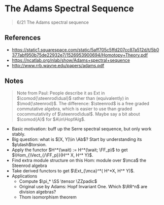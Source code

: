 
# The Adams Spectral Sequence
> 6/21 The Adams spectral sequence


## References

- <https://static1.squarespace.com/static/5aff705c5ffd207cc87a512d/t/5b0377abf950b75de22932e7/1526953900694/Homotopy+Theory.pdf>
- <https://ncatlab.org/nlab/show/Adams+spectral+sequence>
- <http://www.rrb.wayne.edu/papers/adams.pdf>


## Notes

> Note from Paul:
  People describe it as Ext in $\comod{\steenrod\dual}$ rather than (equivalently) in $\mod{\steenrod}$.
  The difference: $\steenrod$ is a free graded commutative algebra, which is easier to use than graded cocommutativity of $\steenrod\dual$.
  Maybe say a bit about $\comod{A}$ for $A\in\HopfAlg$.

- Basic motivation: buff up the Serre spectral sequence, but only work stably.
- Big question: what is $[X, Y]\in \Ab$?
	Start by understanding its $p\dash$torsion.
- Apply the functor $H^*(\wait) := H^*(\wait; \FF_p)$ to get $\Hom_{\Vect_{/\FF_p}}(H^* X, H^* Y)$.
- Find extra module structure on this Hom: module over $\mca$ the Steenrod algebra
- Take derived functors to get $\Ext_{\mca}^*( H^*X, H^* Y)$.
- Applications
	- Compute $\pi_* \SS \tensor \ZZpadic$
	- Original use by Adams: Hopf Invariant One. Which $\RR^n$ are division algebras?
	- Thom isomorphism theorem
